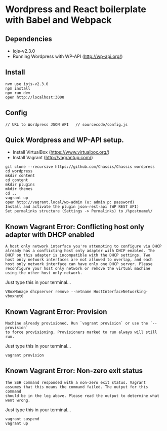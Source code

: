 # Wordpress and React boilerplate with Babel and Webpack

## Dependencies
- iojs-v2.3.0
- Running Wordpress with WP-API (http://wp-api.org/)

## Install
```
nvm use iojs-v2.3.0
npm install
npm run dev
open http://localhost:3000
```

## Config
``
// URL to Wordpress JSON API  
// sourcecode/config.js
``

## Quick Wordpress and WP-API setup.
- Install VirtualBox (https://www.virtualbox.org/)
- Install Vagrant (http://vagrantup.com/)
```
git clone --recursive https://github.com/Chassis/Chassis wordpress
cd wordpress
mkdir content
cd content
mkdir plugins
mkdir themes
cd ..
vagrant up
open http://vagrant.local/wp-admin (u: admin p: password)
Install and activate the plugin json-rest-api (WP REST API)
Set permalinks structure (Settings -> Permalinks) to /%postname%/
```

## Known Vagrant Error: Conflicting host only adapter with DHCP enabled
```
A host only network interface you're attempting to configure via DHCP
already has a conflicting host only adapter with DHCP enabled. The
DHCP on this adapter is incompatible with the DHCP settings. Two
host only network interfaces are not allowed to overlap, and each
host only network interface can have only one DHCP server. Please
reconfigure your host only network or remove the virtual machine
using the other host only network.
```
Just type this in your terminal...
```
VBoxManage dhcpserver remove --netname HostInterfaceNetworking-vboxnet0
```

## Known Vagrant Error: Provision
```
Machine already provisioned. Run `vagrant provision` or use the `--provision`
to force provisioning. Provisioners marked to run always will still run.
```
Just type this in your terminal...
```
vagrant provision
```



## Known Vagrant Error: Non-zero exit status
```
The SSH command responded with a non-zero exit status. Vagrant
assumes that this means the command failed. The output for this command
should be in the log above. Please read the output to determine what
went wrong.
```
Just type this in your terminal...
```
vagrant suspend
vagrant up
```


